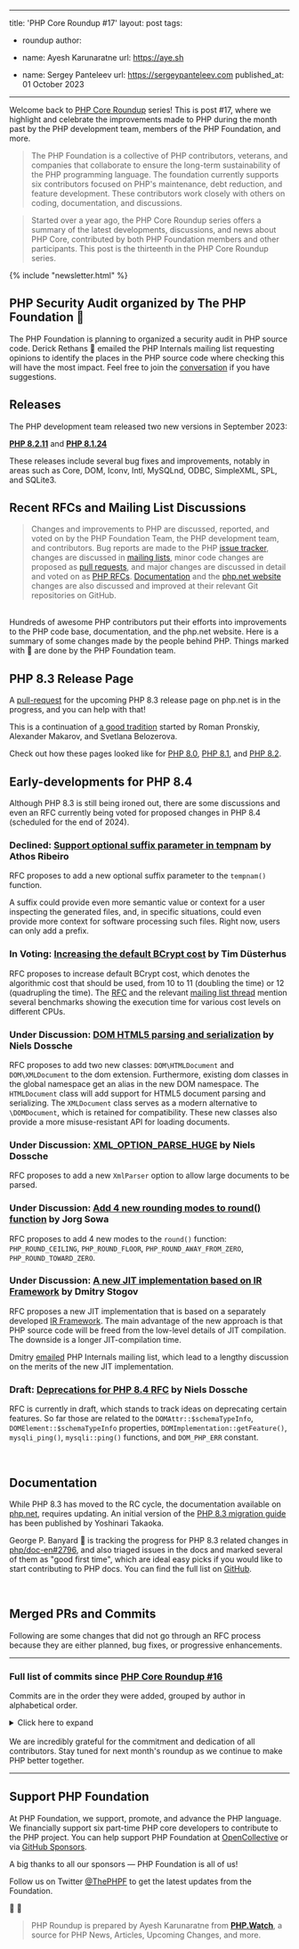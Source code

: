 
---
title: 'PHP Core Roundup #17'
layout: post
tags:
  - roundup
author:
  - name: Ayesh Karunaratne
    url: https://aye.sh
  
  - name: Sergey Panteleev
    url: https://sergeypanteleev.com
published_at: 01 October 2023

---

Welcome back to [PHP Core Roundup](/blog/tag/roundup/) series! This is post #17, where we highlight and celebrate the improvements made to PHP during the month past by the PHP development team, members of the PHP Foundation, and more.

> The PHP Foundation is a collective of PHP contributors, veterans, and companies that collaborate to ensure the long-term sustainability of the PHP programming language. The foundation currently supports six contributors focused on PHP's maintenance, debt reduction, and feature development. These contributors work closely with others on coding, documentation, and discussions.

> Started over a year ago, the PHP Core Roundup series offers a summary of the latest developments, discussions, and news about PHP Core, contributed by both PHP Foundation members and other participants. This post is the thirteenth in the PHP Core Roundup series.

{% include "newsletter.html" %}

## PHP Security Audit organized by The PHP Foundation 💜

The PHP Foundation is planning to organized a security audit in PHP source code. Derick Rethans 💜 emailed the PHP Internals mailing list requesting opinions to identify the places in the PHP source code where checking this will have the most impact. Feel free to join the [conversation](https://externals.io/message/121135) if you have suggestions.

## Releases

The PHP development team released two new versions in September 2023:

**[PHP 8.2.11](TODO)** and **[PHP 8.1.24](TODO)**

These releases include several bug fixes and improvements, notably in areas such as Core, DOM, Iconv, Intl, MySQLnd, ODBC, SimpleXML, SPL, and SQLite3.

## Recent RFCs and Mailing List Discussions


> Changes and improvements to PHP are discussed, reported, and voted on by the PHP Foundation Team, the PHP development team, and contributors. Bug reports are made to the PHP [issue tracker](https://github.com/php/php-src/issues), changes are discussed in [mailing lists](https://www.php.net/mailing-lists.php), minor code changes are proposed as [pull requests](https://github.com/php/php-src/issues), and major changes are discussed in detail and voted on as [PHP RFCs](https://wiki.php.net/rfc). [Documentation](https://github.com/php/doc-en/) and the [php.net website](https://github.com/php/web-php) changes are also discussed and improved at their relevant Git repositories on GitHub.

<br>
Hundreds of awesome PHP contributors put their efforts into improvements to the PHP code base, documentation, and the php.net website. Here is a summary of some changes made by the people behind PHP. Things marked with 💜 are done by the PHP Foundation team.

## PHP 8.3 Release Page

A [pull-request](https://github.com/php/web-php/pull/807) for the upcoming PHP 8.3 release page on php.net is in the progress, and you can help with that!

This is a continuation of [a good tradition](https://externals.io/message/112026) started by Roman Pronskiy, Alexander Makarov, and Svetlana Belozerova.

Check out how these pages looked like for [PHP 8.0](https://www.php.net/releases/8.0/en.php), [PHP 8.1](https://www.php.net/releases/8.1/en.php), and [PHP 8.2](https://www.php.net/releases/8.2/en.php).

## Early-developments for PHP 8.4

Although PHP 8.3 is still being ironed out, there are some discussions and even an RFC currently being voted for proposed changes in PHP 8.4 (scheduled for the end of 2024).

### Declined: [Support optional suffix parameter in tempnam](https://wiki.php.net/rfc/tempnam-suffix-v2) by Athos Ribeiro

RFC proposes to add a new optional suffix parameter to the `tempnam()` function.

A suffix could provide even more semantic value or context for a user inspecting the generated files, and, in specific situations, could even provide more context for software processing such files. Right now, users can only add a prefix.

### In Voting: [Increasing the default BCrypt cost](https://wiki.php.net/rfc/bcrypt_cost_2023) by Tim Düsterhus

RFC proposes to increase default BCrypt cost, which denotes the algorithmic cost that should be used, from 10 to 11 (doubling the time) or 12 (quadrupling the time). The [RFC](https://wiki.php.net/rfc/bcrypt_cost_2023) and the relevant [mailing list thread](https://externals.io/message/121004) mention several benchmarks showing the execution time for various cost levels on different CPUs.

### Under Discussion: [DOM HTML5 parsing and serialization](https://wiki.php.net/rfc/domdocument_html5_parser) by Niels Dossche

RFC proposes to add two new classes: `DOM\HTMLDocument` and `DOM\XMLDocument` to the dom extension. Furthermore, existing dom classes in the global namespace get an alias in the new DOM namespace. The `HTMLDocument` class will add support for HTML5 document parsing and serializing. The `XMLDocument` class serves as a modern alternative to `\DOMDocument`, which is retained for compatibility. These new classes also provide a more misuse-resistant API for loading documents.

### Under Discussion: [XML_OPTION_PARSE_HUGE](https://wiki.php.net/rfc/xml_option_parse_huge) by Niels Dossche

RFC proposes to add a new `XmlParser` option to allow large documents to be parsed.

### Under Discussion: [Add 4 new rounding modes to round() function](https://wiki.php.net/rfc/new_rounding_modes_to_round_function) by Jorg Sowa

RFC proposes to add 4 new modes to the `round()` function: `PHP_ROUND_CEILING`, `PHP_ROUND_FLOOR`, `PHP_ROUND_AWAY_FROM_ZERO`, `PHP_ROUND_TOWARD_ZERO`.

### Under Discussion: [A new JIT implementation based on IR Framework](https://wiki.php.net/rfc/jit-ir) by Dmitry Stogov

RFC proposes a new JIT implementation that is based on a separately developed [IR Framework](https://github.com/dstogov/ir). The main advantage of the new approach is that PHP source code will be freed from the low-level details of JIT compilation. The downside is a longer JIT-compilation time.

Dmitry [emailed](https://externals.io/message/121038) PHP Internals mailing list, which lead to a lengthy discussion on the merits of the new JIT implementation.

### Draft: [Deprecations for PHP 8.4 RFC](https://wiki.php.net/rfc/deprecations_php_8_4) by Niels Dossche

RFC is currently in draft, which stands to track ideas on deprecating certain features. So far those are related to the `DOMAttr::$schemaTypeInfo`, `DOMElement::$schemaTypeInfo` properties, `DOMImplementation::getFeature()`, `mysqli_ping()`, `mysqli::ping()` functions, and `DOM_PHP_ERR` constant.

<br>

## Documentation

While PHP 8.3 has moved to the RC cycle, the documentation available on [php.net](https://php.net), requires updating. An initial version of the [PHP 8.3 migration guide](https://www.php.net/manual/en/migration83.php) has been published by Yoshinari Takaoka.

George P. Banyard 💜 is tracking the progress for PHP 8.3 related changes in [php/doc-en#2796](https://github.com/php/doc-en/issues/2796), and also triaged issues in the docs and marked several of them as "good first time", which are ideal easy picks if you would like to start contributing to PHP docs. You can find the full list on [GitHub](https://github.com/php/doc-en/issues?q=is%3Aopen+is%3Aissue+label%3A%22good+first+issue%22).

<br>

## Merged PRs and Commits

Following are some changes that did not go through an RFC process because they are either planned, bug fixes, or progressive enhancements.
 
---

### Full list of commits  since [PHP Core Roundup #16](/blog/2023/09/01/php-core-roundup-16/)

Commits are in the order they were added, grouped by author in alphabetical order.

<details markdown="1">
  <summary>Click here to expand</summary>

### Alex Dowad
 - `PHP_HAVE_BUILTIN_USUB_OVERFLOW` macro is defined even if __builtin_usub_overflow not available in [50ca24251d](https://github.com/php/php-src/commit/50ca24251d)


### Calvin Buckley
 - ODBC unit tests shouldn&#039;t override odbc.ini location in [a648d39297](https://github.com/php/php-src/commit/a648d39297)
 - Fix persistent procedural ODBC connections not getting closed in [5a2b251610](https://github.com/php/php-src/commit/5a2b251610)
 - Fix memory leak with failed SQLPrepare in [a022ec53bd](https://github.com/php/php-src/commit/a022ec53bd)


### David CARLIER
 - zend call stack support for haiku w/o using posix pthread api but the in [GH-12103](https://github.com/php/php-src/pull/12103)


### David Carlier
 - Fix [GH-12190](https://github.com/php/php-src/issues/12190): `stream_context_create` with address and port at 0 in [d65c80031a](https://github.com/php/php-src/commit/d65c80031a)
 - Fix [GH-12282](https://github.com/php/php-src/issues/12282): `IntlDateFormatter::construct` should throw an exception is the locale field has an invalid value in [a80db7b52a](https://github.com/php/php-src/commit/a80db7b52a)
 - `ext/intl`: expose dateformat UDAT_PATTERN constant in [f6fae19a10](https://github.com/php/php-src/commit/f6fae19a10)
 - Fix [GH-12243](https://github.com/php/php-src/issues/12243), segfault on `IntlDateFormatter::construct` with dateType set to UDAT_PATTERN but not timeType in [84c4336aa3](https://github.com/php/php-src/commit/84c4336aa3)
 - `zend_call_stack_get` implementation for NetBSD in [aef5225394](https://github.com/php/php-src/commit/aef5225394)


### divinity76
 - random: Perform fewer iterations if SKIP_SLOW_TESTS is set in [GH-12279](https://github.com/php/php-src/pull/12279)
 - support running testsuite with negative niceness in [GH-11481](https://github.com/php/php-src/pull/11481)


### Dmitry Stogov
 - Fixed tracing JIT support for CALLABLE_CONVERT in [GH-12156](https://github.com/php/php-src/pull/12156)
 - Fix ws in [3ffa1c4c3e](https://github.com/php/php-src/commit/3ffa1c4c3e)
 - Fixed tracing jit for BIND_INIT_STATIC_OR_JMP in [95edb50b58](https://github.com/php/php-src/commit/95edb50b58)
 - Fixed uninitialized EX(opline) access (possible Zend/tests/gh12073.phpt crash) in [f1f608bf53](https://github.com/php/php-src/commit/f1f608bf53)
 - Use version of PHP SDK binary tools that uses PHP downloads in [b7af61a154](https://github.com/php/php-src/commit/b7af61a154)


### Florian Sowade
 - Fix [GH-12207](https://github.com/php/php-src/issues/12207) memory leak of doc blocks of static properties in [910f579f14](https://github.com/php/php-src/commit/910f579f14)


### George Peter Banyard
 - `ext/mysqli`: Work on making tests parallizable in [GH-11814](https://github.com/php/php-src/pull/11814)
 - `ext/pcntl`: Remove useless call to `zend_get_callable_name()` in [GH-12241](https://github.com/php/php-src/pull/12241)
 - Fixed oss-fuzz [#62294](https://bugs.php.net/bug.php?id=62294): Unsetting variable after ++/-- on string variable warning in [0b614a6c2b](https://github.com/php/php-src/commit/0b614a6c2b)
 - Zend: Remove dependency on `zend.h` for certain headers in [GH-12166](https://github.com/php/php-src/pull/12166)
 - streams: Checking if a stream is castable should not emit warnings for user defined streams in [d68073c23b](https://github.com/php/php-src/commit/d68073c23b)
 - `ext/pdo`: Refactor `pdo_stmt_construct()` to use newer FCI/FCC API in [GH-12142](https://github.com/php/php-src/pull/12142)
 - Fix OSS Fuzz [#61865](https://bugs.php.net/bug.php?id=61865): Undef variable in ++/-- for declared property that is unset in error handler in [8a392eddf9](https://github.com/php/php-src/commit/8a392eddf9)
 - Fixed bug [GH-12020](https://github.com/php/php-src/issues/12020): `intl_get_error_message()` broken after `MessageFormatter::formatMessage()` fails in [a579fa807c](https://github.com/php/php-src/commit/a579fa807c)
 - Add tests for oss-fuzz-61469: Undef dynamic property in ++/-- unset in error handler in [013bb5769b](https://github.com/php/php-src/commit/013bb5769b)


### Graham Campbell
 - Removed incorrect news items for things already in 8.3.x or earlier in [58b8393cce](https://github.com/php/php-src/commit/58b8393cce)


### Ilija Tovilo
 - Use autoconf for recognizing __builtin_unreachable() in [GH-12266](https://github.com/php/php-src/pull/12266)
 - Fix getpriority test with negative return value in [181598d403](https://github.com/php/php-src/commit/181598d403)
 - Use __builtin_unreachable() directly in `ZEND_UNREACHABLE` in [37ce7199f2](https://github.com/php/php-src/commit/37ce7199f2)
 - Move static property check to assert in [GH-12239](https://github.com/php/php-src/pull/12239)
 - Upgrade to macOS 12 in CI in [55ed7690f4](https://github.com/php/php-src/commit/55ed7690f4)
 - Upload callgrind profile to GA in [GH-12212](https://github.com/php/php-src/pull/12212)
 - Fix filter_var with callback and explicit REQUIRE_SCALAR in [c2fb10d2d2](https://github.com/php/php-src/commit/c2fb10d2d2)
 - Use `zend_error_noreturn` for E_ERROR consistently in [692cea5cbc](https://github.com/php/php-src/commit/692cea5cbc)
 - Fix noreturn with warning that should be an error in [2227fefa17](https://github.com/php/php-src/commit/2227fefa17)
 - Improve invalid cpp modifier message in [011071a3b3](https://github.com/php/php-src/commit/011071a3b3)
 - Fix `zend_separate_if_call_and_write` for FUNC_ARGs in [748adf18fc](https://github.com/php/php-src/commit/748adf18fc)
 - Revert &quot;Skip profiling of sqlite3_step&quot; in [3fb09940fc](https://github.com/php/php-src/commit/3fb09940fc)
 - Skip profiling of sqlite3_step in [bb31a75321](https://github.com/php/php-src/commit/bb31a75321)
 - Revert [479e6593](https://github.com/php/php-src/commit/479e65933154f1da92e6a820000e3bd3b2392874) in [3433dab5f7](https://github.com/php/php-src/commit/3433dab5f7)
 - Fix freeing of incompletely initialized closures in [af2110e664](https://github.com/php/php-src/commit/af2110e664)
 - `xfail` mbstring test on Windows 32-bit in [6b74f1f745](https://github.com/php/php-src/commit/6b74f1f745)
 - Fix master branch check in find-target-branch.bat in [9ce9c11ee8](https://github.com/php/php-src/commit/9ce9c11ee8)
 - Include branch in benchmarking information in [ee6f9e294c](https://github.com/php/php-src/commit/ee6f9e294c)


### Jakub Zelenka
 - Prepare NEWS for PHP 8.3.0RC4 in [517411d2fb](https://github.com/php/php-src/commit/517411d2fb)
 - Reduce impact of stream file path check in filestat in [5e8c992c78](https://github.com/php/php-src/commit/5e8c992c78)
 - Fix [GH-12151](https://github.com/php/php-src/issues/12151): str_getcsv ending with escape zero segfualt in [64ebadcac5](https://github.com/php/php-src/commit/64ebadcac5)
 - Use version of PHP SDK binary tools that uses PHP downloads in [GH-12085](https://github.com/php/php-src/pull/12085)


### ju1ius
 - Prevents double call to internal iterator rewind handler in [da7a66d647](https://github.com/php/php-src/commit/da7a66d647)
 - adds failing test case for [GH-12060](https://github.com/php/php-src/issues/12060) in [9658d9ada4](https://github.com/php/php-src/commit/9658d9ada4)


### Kamil Tekiela
 - Remove MySQL 4.1 checks in [83738fc9a4](https://github.com/php/php-src/commit/83738fc9a4)
 - Improve mysqli_character_set_name tests in [5f6bf3edd6](https://github.com/php/php-src/commit/5f6bf3edd6)


### Levi Morrison
 - Set func pointer to null in Closure __invoke in [GH-12275](https://github.com/php/php-src/pull/12275)


### Lewis Cowles
 - ci: more verbose output in [GH-12264](https://github.com/php/php-src/pull/12264)


### Max Semenik
 - Fix [GH-12186](https://github.com/php/php-src/issues/12186): segfault copying/cloning a finalized HashContext in [10f5a06d3c](https://github.com/php/php-src/commit/10f5a06d3c)


### Máté Kocsis
 - Fix predefined constant page synchonization in [cc2a68e588](https://github.com/php/php-src/commit/cc2a68e588)
 - Fix [GH-12123](https://github.com/php/php-src/issues/12123) Make _ZEND_TYPE_PREFIX apply only for MSVC in [45c7e3b06b](https://github.com/php/php-src/commit/45c7e3b06b)
 - Fix type of the `PHP_FLOAT_DIG` constant in [58657ff26a](https://github.com/php/php-src/commit/58657ff26a)
 - Fix type of the `PHP_FLOAT_DIG` constant in [2fad7cdd60](https://github.com/php/php-src/commit/2fad7cdd60)
 - Improve detection of predefined constants in [2cb4d00693](https://github.com/php/php-src/commit/2cb4d00693)
 - Add support for verifying and syncronizing predefined constants with the manual in [0363dbfef4](https://github.com/php/php-src/commit/0363dbfef4)
 - Align class name detection to the new class synopsis format in [c5fb8b6a6b](https://github.com/php/php-src/commit/c5fb8b6a6b)


### Niels Dossche
 - Revert &quot;Fix [GH-10008](https://github.com/php/php-src/issues/10008): Narrowing occurred during type inference of `ZEND_ADD_ARRAY_ELEMENT`&quot; in [643c4ba417](https://github.com/php/php-src/commit/643c4ba417)
 - Fix compile error with -Werror=incompatible-function-pointer-types and old libxml2 in [df89409aba](https://github.com/php/php-src/commit/df89409aba)
 - Fix [GH-10008](https://github.com/php/php-src/issues/10008): Narrowing occurred during type inference of `ZEND_ADD_ARRAY_ELEMENT` in [e72fc12058](https://github.com/php/php-src/commit/e72fc12058)
 - Fix type error on `XSLTProcessor::transformToDoc` return value with SimpleXML in [2a7f23e9b9](https://github.com/php/php-src/commit/2a7f23e9b9)
 - Restore old namespace reconciliation behaviour in [e127f87114](https://github.com/php/php-src/commit/e127f87114)
 - Fix [GH-11997](https://github.com/php/php-src/issues/11997): ctype_alnum 5 times slower in PHP 8.1 or greater in [07811b6390](https://github.com/php/php-src/commit/07811b6390)
 - Fix [GH-12297](https://github.com/php/php-src/issues/12297): PHP Startup: Invalid library (maybe not a PHP library) &#039;mysqlnd.so&#039; in Unknown on line in [14fc3d1566](https://github.com/php/php-src/commit/14fc3d1566)
 - Fix [GH-12167](https://github.com/php/php-src/issues/12167) and [GH-12169](https://github.com/php/php-src/issues/12169): Unable to get comment or processing instruction contents in SimpleXML in [82a84d0b7b](https://github.com/php/php-src/commit/82a84d0b7b)
 - Make sure core module has number 0 in [GH-12272](https://github.com/php/php-src/pull/12272)
 - Extend C14N fast path to HTML documents too in [GH-12293](https://github.com/php/php-src/pull/12293)
 - Remove unnecessary libxml2 version checks in [6a7b96529b](https://github.com/php/php-src/commit/6a7b96529b)
 - Add additional test for special cases for C14N in [916dedf7d7](https://github.com/php/php-src/commit/916dedf7d7)
 - Remove unnecessary invalidation in [554f659602](https://github.com/php/php-src/commit/554f659602)
 - Implement [#53655](https://bugs.php.net/bug.php?id=53655): Improve speed of DOMNode::C14N() on large XML documents in [5d68d61943](https://github.com/php/php-src/commit/5d68d61943)
 - Fix memory leak when calling `xml_parse_into_struct()` twice in [30f26b587a](https://github.com/php/php-src/commit/30f26b587a)
 - Fix return type of stub of `xml_parse_into_struct()` in [b1d9a8d321](https://github.com/php/php-src/commit/b1d9a8d321)
 - Fix [GH-12215](https://github.com/php/php-src/issues/12215): Module entry being overwritten causes type errors in `ext/dom` (PHP 8.4) in [8a812c3fda](https://github.com/php/php-src/commit/8a812c3fda)
 - Fix [GH-12215](https://github.com/php/php-src/issues/12215): Module entry being overwritten causes type errors in `ext/dom` (&lt;= PHP 8.3) in [da6097ffc8](https://github.com/php/php-src/commit/da6097ffc8)
 - Fix bug [#55098](https://bugs.php.net/bug.php?id=55098): SimpleXML iteration produces infinite loop in [1a4e401bf0](https://github.com/php/php-src/commit/1a4e401bf0)
 - Fix [GH-11956](https://github.com/php/php-src/issues/11956): PCRE regular expressions with JIT enabled gives different result in [d61efdfe97](https://github.com/php/php-src/commit/d61efdfe97)
 - Fix [GH-12208](https://github.com/php/php-src/issues/12208): SimpleXML infinite loop when a cast is used inside a foreach in [486276f0f9](https://github.com/php/php-src/commit/486276f0f9)
 - Simplify `php_sxe_count_elements_helper()` by using non-destructive iterator reset in [8f9626c0f7](https://github.com/php/php-src/commit/8f9626c0f7)
 - Add a test case for iterator and empty &amp; var_dump interactions in [fe98a16af7](https://github.com/php/php-src/commit/fe98a16af7)
 - Use `php_sxe_reset_iterator_no_clear_iter_data()` to avoid having to store and restore iterator data in [550ec29821](https://github.com/php/php-src/commit/550ec29821)
 - Remove unnecessary _IS_BOOL case in [GH-12230](https://github.com/php/php-src/pull/12230)
 - Fix [GH-12223](https://github.com/php/php-src/issues/12223): Entity reference produces infinite loop in var_dump/print_r in [39a9e561f9](https://github.com/php/php-src/commit/39a9e561f9)
 - Fix [GH-12192](https://github.com/php/php-src/issues/12192): SimpleXML infinite loop when getName() is called within foreach in [4d888cf53f](https://github.com/php/php-src/commit/4d888cf53f)
 - Simplify node check in simplexml in [0fee720173](https://github.com/php/php-src/commit/0fee720173)
 - Fix [GH-12170](https://github.com/php/php-src/issues/12170): Can&#039;t use xpath with comments in SimpleXML in [747335f100](https://github.com/php/php-src/commit/747335f100)
 - Small optimization in `php_sxe_get_first_node()` by avoiding unwrapping iterator data in [GH-12194](https://github.com/php/php-src/pull/12194)
 - Fix [#52751](https://bugs.php.net/bug.php?id=52751): XPath processing-`instruction()` function is not supported in [107443b311](https://github.com/php/php-src/commit/107443b311)
 - Deduplicate ParentNode and ChildNode interface implementations using @implementation-alias in [f2fede56c8](https://github.com/php/php-src/commit/f2fede56c8)
 - Remove useless SKIP_TEXT() invokes in [GH-12164](https://github.com/php/php-src/pull/12164)
 - Preallocate result array size in simplexml xpath in [d18bab5562](https://github.com/php/php-src/commit/d18bab5562)
 - Remove obsolete libxml2 code in [0ea268b51a](https://github.com/php/php-src/commit/0ea268b51a)
 - Use `zend_get_gc_buffer_add_fcc()` in [49980ee89d](https://github.com/php/php-src/commit/49980ee89d)
 - Fix build with sqlite3 gc and fci/fcc api in [1d59b37742](https://github.com/php/php-src/commit/1d59b37742)
 - Fix [GH-11878](https://github.com/php/php-src/issues/11878): SQLite3 callback functions cause a memory leak with a callable array in [07a9d2fb32](https://github.com/php/php-src/commit/07a9d2fb32)
 - Add `DOMNode::compareDocumentPosition()` in [GH-12146](https://github.com/php/php-src/pull/12146)
 - Replace always-false attribute type check with assertion in [8c2c69494e](https://github.com/php/php-src/commit/8c2c69494e)
 - Update bundled pcre2 to 10.42 in [c4e8f652c5](https://github.com/php/php-src/commit/c4e8f652c5)
 - Remove DOM_NO_ARGS() and DOM_NOT_IMPLEMENTED() in [GH-12147](https://github.com/php/php-src/pull/12147)
 - Tweak behaviour of dynamic properties wrt error handlers in [eee1617f38](https://github.com/php/php-src/commit/eee1617f38)
 - Use `zend_result` as return for properties in `ext/dom` in [GH-12113](https://github.com/php/php-src/pull/12113)
 - Preallocate result array size in xpath in [GH-12105](https://github.com/php/php-src/pull/12105)
 - Add XPath tests for basic types in [7be47953a3](https://github.com/php/php-src/commit/7be47953a3)
 - Add XPath test with a context node in [07c688f224](https://github.com/php/php-src/commit/07c688f224)


### Peter Kokot
 - Remove _IO_cookie_io_functions_t in favor of cookie_io_functions_t in [abed8b8e41](https://github.com/php/php-src/commit/abed8b8e41)
 - Fix too many arguments in FPM ACL compile check in [GH-12242](https://github.com/php/php-src/pull/12242)
 - Remove unused `--with-zlib-dir` configure option in [a8e1b1018d](https://github.com/php/php-src/commit/a8e1b1018d)
 - Remove unneeded `zend_language_parser.h` patch in [GH-12178](https://github.com/php/php-src/pull/12178)


### Remi Collet
 - Fix port conflict 64324 used in `bug51056.phpt` in [80266f80d4](https://github.com/php/php-src/commit/80266f80d4)
 - zip: add new test for dynamic files in [57123ee489](https://github.com/php/php-src/commit/57123ee489)
 - also display PHP version in phpize in [c3c4b5356a](https://github.com/php/php-src/commit/c3c4b5356a)
 - ensure displays_errors is off (default) in [1f2cfd8009](https://github.com/php/php-src/commit/1f2cfd8009)


### Thomas Hurst
 - Fix [GH-12273](https://github.com/php/php-src/issues/12273) - configure __builtin_cpu_init() check in [66a33dbdce](https://github.com/php/php-src/commit/66a33dbdce)
 - Fix [GH-12273](https://github.com/php/php-src/issues/12273) - configure __builtin_cpu_init() check in [d93800ec0f](https://github.com/php/php-src/commit/d93800ec0f)


### Tim Düsterhus
 - abs: Make `value == ZEND_LONG_MIN` an unexpected branch in [9e66bc9b97](https://github.com/php/php-src/commit/9e66bc9b97)
 - round: Make `fractional == 0.5` an unexpected branch in [865535267b](https://github.com/php/php-src/commit/865535267b)
 - Unify type juggling in `math.c` in [GH-12286](https://github.com/php/php-src/pull/12286)
 - UPGRADING: Move the validation of the rounding mode to Backward Incompatible Changes in [659c06d4c9](https://github.com/php/php-src/commit/659c06d4c9)
 - `round()`: Validate the rounding mode in [GH-12252](https://github.com/php/php-src/pull/12252)
 - Reimplement `php_round_helper()` using `modf()` in [GH-12220](https://github.com/php/php-src/pull/12220)
 - Fix #[Override] on traits overriding a parent method without a matching interface in [GH-12205](https://github.com/php/php-src/pull/12205)
 - Show the integer size in `phpinfo()` in [GH-12201](https://github.com/php/php-src/pull/12201)
 - Add abstract __construct() test for #[\Override] (024.phpt) in [0e9d658dd2](https://github.com/php/php-src/commit/0e9d658dd2)
 - Update GitHub Action workflows to `actions/checkout@v4` (8.3+) in [99cd81cd0a](https://github.com/php/php-src/commit/99cd81cd0a)
 - Update GitHub Action workflows to `actions/checkout@v4` in [45e60e585e](https://github.com/php/php-src/commit/45e60e585e)


### twosee
 - Fix `socket_export_stream()` with wrong protocol in [b5da98b972](https://github.com/php/php-src/commit/b5da98b972)

</details>
<br>
We are incredibly grateful for the commitment and dedication of all contributors. Stay tuned for next month's roundup as we continue to make PHP better together.

<br>

---

## Support PHP Foundation

At PHP Foundation, we support, promote, and advance the PHP language. We financially support six part-time PHP core developers to contribute to the PHP project. You can help support PHP Foundation at [OpenCollective](https://opencollective.com/phpfoundation) or via [GitHub Sponsors](https://github.com/sponsors/ThePHPF).

A big thanks to all our sponsors — PHP Foundation is all of us!

Follow us on Twitter [@ThePHPF](https://twitter.com/thephpf) to get the latest updates from the Foundation.

💜️ 🐘

> PHP Roundup is prepared by Ayesh Karunaratne from **[PHP.Watch](https://php.watch)**, a source for PHP News, Articles, Upcoming Changes, and more. 


